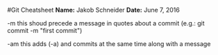 #Git Cheatsheet
**Name:** Jakob Schneider
**Date:** June 7, 2016

-m  this shoud precede a message in quotes about a commit (e.g.: git commit -m "first commit")

-am  this adds (-a) and commits at the same time along with a message